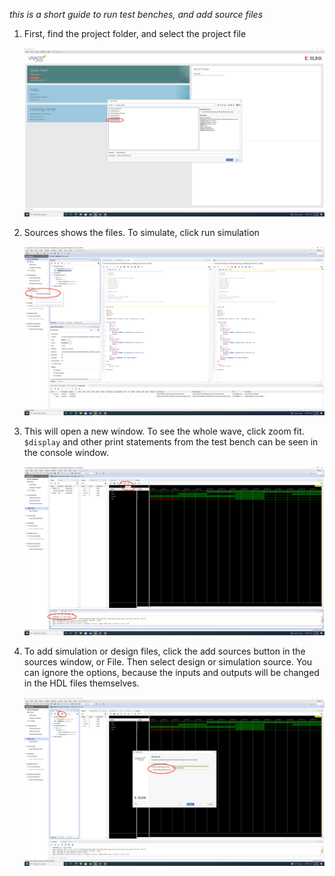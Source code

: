 _this is a short guide to run test benches, and add source files_

1) First, find the project folder, and select the project file

   ![step1](uploads/7f4d157f93f491d24ad62d4b36b5266b/step1.jpg)
2) <span dir="">Sources shows the files. To simulate, click run simulation</span>

   ![step2](uploads/44b39d6202457581a06ceac452038e58/step2.jpg)
3) <span dir="">This will open a new window. To see the whole wave, click zoom fit. `$display` and other print statements from the test bench can be seen in the console window</span>.

   ![step3](uploads/b3393ab5f574ad09459b140d230608cc/step3.jpg)
4) To add simulation or design files, click the add sources button in the sources window, or File. Then select design or simulation source. You can ignore the options, because the inputs and outputs will be changed in the HDL files themselves.

   ![step4](uploads/bbe8c7e06fa72b40782ec818c49a91c6/step4.jpg)